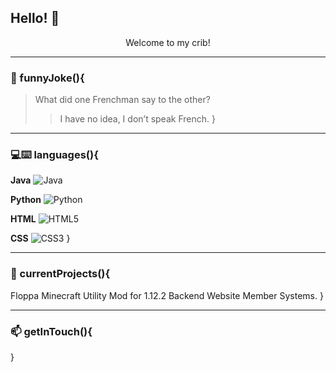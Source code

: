 ## Hello! 👋

<div align="center"> Welcome to my crib! </div>

---
### :rofl: funnyJoke(){

> What did one Frenchman say to the other?
>> I have no idea, I don’t speak French.
}

---
### 💻:keyboard: languages(){

**Java**
  ![Java](https://img.shields.io/badge/Java-orange?style=flat&logo=java)
  
**Python**
  ![Python](https://img.shields.io/badge/-Python-black?style=flat&logo=python)
  
**HTML**
  ![HTML5](https://img.shields.io/badge/-HTML5-E34F26?style=flat&logo=html) 
  
**CSS**
  ![CSS3](https://img.shields.io/badge/-CSS3-1572B6?style=flat&logo=css3) 
}
 
---
### :eyes: currentProjects(){

Floppa Minecraft Utility Mod for 1.12.2 
Backend Website Member Systems. 
} 

---
### 📫 getInTouch(){

}
